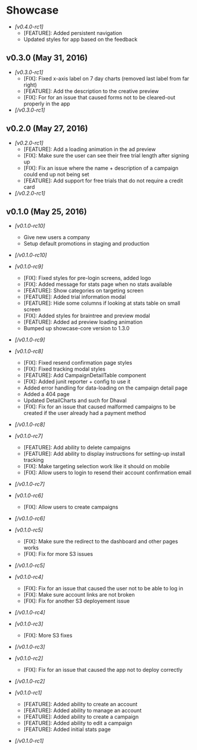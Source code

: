 # Showcase

* *[v0.4.0-rc1]*
  * [FEATURE]: Added persistent navigation
  * Updated styles for app based on the feedback

## v0.3.0 (May 31, 2016)
* *[v0.3.0-rc1]*
  * [FIX]: Fixed x-axis label on 7 day charts (removed last label from far right)
  * [FEATURE]: Add the description to the creative preview
  * [FIX]: For for an issue that caused forms not to be cleared-out
    properly in the app
* *[/v0.3.0-rc1]*

## v0.2.0 (May 27, 2016)
* *[v0.2.0-rc1]*
  * [FEATURE]: Add a loading animation in the ad preview
  * [FIX]: Make sure the user can see their free trial length after
    signing up
  * [FIX]: Fix an issue where the name + description of a campaign could
    end up not being set
  * [FEATURE]: Add support for free trials that do not require a credit
    card
* *[/v0.2.0-rc1]*

## v0.1.0 (May 25, 2016)
* *[v0.1.0-rc10]*
  * Give new users a company
  * Setup default promotions in staging and production
* *[/v0.1.0-rc10]*

* *[v0.1.0-rc9]*
  * [FIX]: Fixed styles for pre-login screens, added logo
  * [FIX]: Added message for stats page when no stats available
  * [FEATURE]: Show categories on targeting screen
  * [FEATURE]: Added trial information modal
  * [FEATURE]: Hide some columns if looking at stats table on small screen
  * [FIX]: Added styles for braintree and preview modal
  * [FEATURE]: Added ad preview loading animation
  * Bumped up showcase-core version to 1.3.0
* *[/v0.1.0-rc9]*

* *[v0.1.0-rc8]*
  * [FIX]: Fixed resend confirmation page styles
  * [FIX]: Fixed tracking modal styles
  * [FEATURE]: Add CampaignDetailTable component
  * [FIX]: Added junit reporter + config to use it
  * Added error handling for data-loading on the campaign detail page
  * Added a 404 page
  * Updated DetailCharts and such for Dhaval
  * [FIX]: Fix for an issue that caused malformed campaigns to be
    created if the user already had a payment method
* *[/v0.1.0-rc8]*

* *[v0.1.0-rc7]*
  * [FEATURE]: Add ability to delete campaigns
  * [FEATURE]: Add ability to display instructions for setting-up
    install tracking
  * [FIX]: Make targeting selection work like it should on mobile
  * [FIX]: Allow users to login to resend their account confirmation
    email
* *[/v0.1.0-rc7]*

* *[v0.1.0-rc6]*
  * [FIX]: Allow users to create campaigns
* *[/v0.1.0-rc6]*

* *[v0.1.0-rc5]*
  * [FIX]: Make sure the redirect to the dashboard and other pages works
  * [FIX]: Fix for more S3 issues
* *[/v0.1.0-rc5]*

* *[v0.1.0-rc4]*
  * [FIX]: Fix for an issue that caused the user not to be able to log
    in
  * [FIX]: Make sure account links are not broken
  * [FIX]: Fix for another S3 deployement issue
* *[/v0.1.0-rc4]*

* *[v0.1.0-rc3]*
  * [FIX]: More S3 fixes
* *[/v0.1.0-rc3]*

* *[v0.1.0-rc2]*
  * [FIX]: Fix for an issue that caused the app not to deploy correctly
* *[/v0.1.0-rc2]*

* *[v0.1.0-rc1]*
  * [FEATURE]: Added ability to create an account
  * [FEATURE]: Added ability to manage an account
  * [FEATURE]: Added ability to create a campaign
  * [FEATURE]: Added ability to edit a campaign
  * [FEATURE]: Added initial stats page
* *[/v0.1.0-rc1]*
